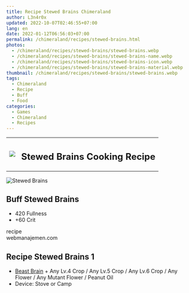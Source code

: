 ```yaml
---
title: Recipe Stewed Brains Chimeraland
author: L3n4r0x
updated: 2022-10-07T02:46:55+07:00
lang: en
date: 2022-01-12T06:56:03+07:00
permalink: /chimeraland/recipes/stewed-brains.html
photos:
  - /chimeraland/recipes/stewed-brains/stewed-brains.webp
  - /chimeraland/recipes/stewed-brains/stewed-brains-name.webp
  - /chimeraland/recipes/stewed-brains/stewed-brains-icon.webp
  - /chimeraland/recipes/stewed-brains/stewed-brains-material.webp
thumbnail: /chimeraland/recipes/stewed-brains/stewed-brains.webp
tags:
  - Chimeraland
  - Recipe
  - Buff
  - Food
categories:
  - Games
  - Chimeraland
  - Recipes
---
```


<section id="bootstrap-wrapper">
  <link
    rel="stylesheet"
    href="https://cdn.statically.io/gh/dimaslanjaka/Web-Manajemen/40ac3225/css/bootstrap-4.5-wrapper.css"
  />
  <div class="row mb-2">
    <div class="col-md-12 mb-2">
      <table class="table" id="post-info">
        <tbody>
          <tr>
            <td>
              <img
                class="d-inline-block me-2"
                src="/chimeraland/recipes/stewed-brains/stewed-brains-icon.webp"
                width="auto"
                height="auto"
              />
            </td>
            <td><h1 class="fs-5">Stewed Brains Cooking Recipe</h1></td>
          </tr>
        </tbody>
      </table>
    </div>
  </div>
  <div class="card mb-2">
    <div class="row g-0">
      <div class="col-sm-4 position-relative mb-2">
        <img
          src="/chimeraland/recipes/stewed-brains/stewed-brains-material.webp"
          class="card-img fit-cover w-100 h-100"
          alt="Stewed Brains"
          data-fancybox="true"
        />
      </div>
      <div class="col-sm-8 mb-2">
        <div class="card-body">
          <h2 class="card-title fs-5">Buff Stewed Brains</h2>
          <div class="card-text">
            <ul>
              <li>420 Fullness</li>
              <li>+60 Crit</li>
            </ul>
          </div>
          <span class="badge rounded-pill bg-dark text-white">recipe</span>
        </div>
        <div class="card-footer text-end text-muted">webmanajemen.com</div>
      </div>
    </div>
  </div>
  <div class="row mb-2">
    <div class="col-12 col-lg-6 recipe-item mb-2">
      <div class="card">
        <div class="card-body">
          <h2 class="card-title fs-5">Recipe Stewed Brains 1</h2>
          <div class="card-text">
            <ul>
              <li>
                <a
                  class="text-decoration-none"
                  href="/chimeraland/materials/beast-brain.html"
                  >Beast Brain</a
                ><span> + </span>Any Lv.4 Crop<span> / </span>Any Lv.5 Crop<span>
                  / </span
                >Any Lv.6 Crop<span> / </span>Any Flower<span> / </span>Any
                Mutant Flower <span> / </span> Peanut Oil
              </li>
              <li>Device: Stove or Camp</li>
            </ul>
          </div>
        </div>
      </div>
    </div>
  </div>
</section>